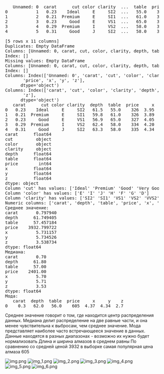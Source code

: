 <pre>
   Unnamed: 0  carat      cut color clarity  ...  table  price     x     y     z
0           1   0.23    Ideal     E     SI2  ...   55.0    326  3.95  3.98  2.43
1           2   0.21  Premium     E     SI1  ...   61.0    326  3.89  3.84  2.31
2           3   0.23     Good     E     VS1  ...   65.0    327  4.05  4.07  2.31
3           4   0.29  Premium     I     VS2  ...   58.0    334  4.20  4.23  2.63
4           5   0.31     Good     J     SI2  ...   58.0    335  4.34  4.35  2.75

[5 rows x 11 columns]
Duplicates: Empty DataFrame
Columns: [Unnamed: 0, carat, cut, color, clarity, depth, table, price, x, y, z]
Index: []
Missing values: Empty DataFrame
Columns: [Unnamed: 0, carat, cut, color, clarity, depth, table, price, x, y, z]
Index: []
Columns: Index(['Unnamed: 0', 'carat', 'cut', 'color', 'clarity', 'depth', 'table',
       'price', 'x', 'y', 'z'],
      dtype='object')
Columns: Index(['carat', 'cut', 'color', 'clarity', 'depth', 'table', 'price', 'x', 'y',
       'z'],
      dtype='object')
   carat      cut color clarity  depth  table  price     x     y     z
0   0.23    Ideal     E     SI2   61.5   55.0    326  3.95  3.98  2.43
1   0.21  Premium     E     SI1   59.8   61.0    326  3.89  3.84  2.31
2   0.23     Good     E     VS1   56.9   65.0    327  4.05  4.07  2.31
3   0.29  Premium     I     VS2   62.4   58.0    334  4.20  4.23  2.63
4   0.31     Good     J     SI2   63.3   58.0    335  4.34  4.35  2.75
carat      float64
cut         object
color       object
clarity     object
depth      float64
table      float64
price        int64
x          float64
y          float64
z          float64
dtype: object
Column 'cut' has values: ['Ideal' 'Premium' 'Good' 'Very Good' 'Fair']
Column 'color' has values: ['E' 'I' 'J' 'H' 'F' 'G' 'D']
Column 'clarity' has values: ['SI2' 'SI1' 'VS1' 'VS2' 'VVS2' 'VVS1' 'I1' 'IF']
Numeric columns: ['carat', 'depth', 'table', 'price', 'x', 'y', 'z']
Среднее значение:
carat       0.797940
depth      61.749405
table      57.457184
price    3932.799722
x           5.731157
y           5.734526
z           3.538734
dtype: float64
Медиана:
carat       0.70
depth      61.80
table      57.00
price    2401.00
x           5.70
y           5.71
z           3.53
dtype: float64
Мода:
   carat  depth  table  price     x     y    z
0    0.3   62.0   56.0    605  4.37  4.34  2.7
</pre>

Среднее значение говорит о том, где находится центр распределения данных.
Медиана делит распределение на две равные части, и она менее чувствительна к выбросам, чем среднее значение.
Мода представляет наиболее часто встречающееся значение в данных.
Данные находятся в разных диапазонах - возможно их нужно будет нормализовать
Длина и ширина алмазов в среднем равны
По сравнению со средней ценой 3932 в выборке самая популярная цена алмаза 605

![img.png](doc/img/img.png)
![img_1.png](doc/img/img_1.png)
![img_2.png](doc/img/img_2.png)
![img_3.png](doc/img/img_3.png)
![img_4.png](doc/img/img_4.png)
![img_5.png](doc/img/img_5.png)
![img_6.png](doc/img/img_6.png)
